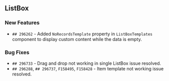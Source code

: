 ##  ListBox

###    New Features

- `## 296262` - Added `NoRecordsTemplate` property in `ListBoxTemplates` component to display custom content while the data is empty.

###    Bug Fixes

- `## 296733` - Drag and drop not working in single ListBox issue resolved.
- `## 296288`, `## 296737`, `F158495`, `F158428` - Item template not working issue resolved.
